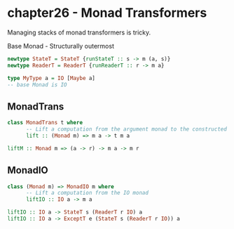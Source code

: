 # chapter26 - Monad Transformers

Managing stacks of monad transformers is tricky.

Base Monad - Structurally outermost

```haskell
newtype StateT = StateT {runStateT :: s -> m (a, s)}
newtype ReaderT = ReaderT {runReaderT :: r -> m a}
```

```haskell
type MyType a = IO [Maybe a]
-- base Monad is IO
```

## MonadTrans
```haskell
class MonadTrans t where
      -- Lift a computation from the argument monad to the constructed monad
      lift :: (Monad m) => m a -> t m a
```

```haskell
liftM :: Monad m => (a -> r) -> m a -> m r
```

## MonadIO
```haskell
class (Monad m) => MonadIO m where
      -- Lift a computation from the IO monad
      liftIO :: IO a -> m a

liftIO :: IO a -> StateT s (ReaderT r IO) a
liftIO :: IO a -> ExceptT e (StateT s (ReaderT r IO)) a
```